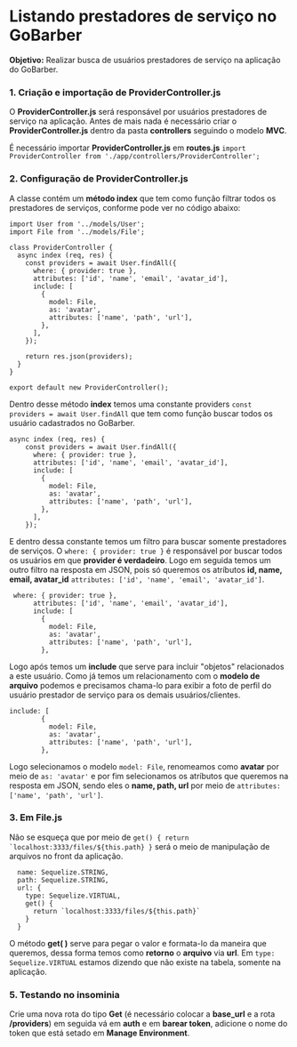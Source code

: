 # **Listando prestadores de serviço no GoBarber**

**Objetivo:** Realizar busca de usuários prestadores de serviço na aplicação do GoBarber.

### **1. Criação e importação de ProviderController.js**

O **ProviderController.js** será responsável por usuários prestadores de serviço na aplicação. Antes de mais nada é necessário criar o **ProviderController.js** dentro da pasta **controllers** seguindo o modelo **MVC**.

É necessário importar **ProviderController.js** em **routes.js** ```import ProviderController from './app/controllers/ProviderController';```

### **2. Configuração de ProviderController.js**
A classe contém um **método index** que tem como função filtrar todos os prestadores de serviços, conforme pode ver no código abaixo:
```
import User from '../models/User';
import File from '../models/File';

class ProviderController {
  async index (req, res) {
    const providers = await User.findAll({
      where: { provider: true },
      attributes: ['id', 'name', 'email', 'avatar_id'],
      include: [
        {
          model: File,
          as: 'avatar',
          attributes: ['name', 'path', 'url'],
        },
      ],
    });

    return res.json(providers);
  }
}

export default new ProviderController();
```
Dentro desse método **index** temos uma constante providers ```const providers = await User.findAll``` que tem como função buscar todos os usuário cadastrados no GoBarber.
```
async index (req, res) {
    const providers = await User.findAll({
      where: { provider: true },
      attributes: ['id', 'name', 'email', 'avatar_id'],
      include: [
        {
          model: File,
          as: 'avatar',
          attributes: ['name', 'path', 'url'],
        },
      ],
    });
```
E dentro dessa constante temos um filtro para buscar somente prestadores de serviços. O ```where: { provider: true }``` é responsável por buscar todos os usuários em que **provider é verdadeiro**. Logo em seguida temos um outro filtro na resposta em JSON, pois só queremos os atríbutos **id, name, email, avatar_id** ```attributes: ['id', 'name', 'email', 'avatar_id']```.
```
 where: { provider: true },
      attributes: ['id', 'name', 'email', 'avatar_id'],
      include: [
        {
          model: File,
          as: 'avatar',
          attributes: ['name', 'path', 'url'],
        },
```
Logo após temos um **include** que serve para incluir "objetos" relacionados a este usuário. Como já temos um relacionamento com o **modelo de arquivo** podemos e precisamos chama-lo para exibir a foto de perfil do usuário prestador de serviço para os demais usuários/clientes.
```
include: [
        {
          model: File,
          as: 'avatar',
          attributes: ['name', 'path', 'url'],
        },
```
Logo selecionamos o modelo ```model: File```, renomeamos como **avatar** por meio de ```as: 'avatar'``` e por fim selecionamos os atríbutos que queremos na resposta em JSON, sendo eles o **name, path, url** por meio de ```attributes: ['name', 'path', 'url']```.

### **3. Em File.js**

Não se esqueça que por meio de ```get() { return `localhost:3333/files/${this.path} }``` será o meio de manipulação de arquivos no front da aplicação.

```
  name: Sequelize.STRING,
  path: Sequelize.STRING,
  url: {
    type: Sequelize.VIRTUAL,
    get() {
      return `localhost:3333/files/${this.path}`
    }
  }
```
O método **get( )** serve para pegar o valor e formata-lo da maneira que queremos, dessa forma temos como **retorno** o **arquivo** via **url**. Em ```type: Sequelize.VIRTUAL``` estamos dizendo que não existe na tabela, somente na aplicação.

### **5. Testando no insominia**

Crie uma nova rota do tipo **Get** (é necessário colocar a **base_url** e a rota **/providers**) em seguida vá em **auth** e em **barear token**, adicione o nome do token que está setado em **Manage Environment**.